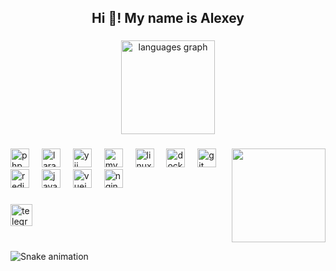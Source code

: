 <h2 align="center">Hi 👋! My name is Alexey</h2>

###

<div align="center">
<img src="https://github-readme-stats.vercel.app/api/top-langs?username=Leksizz&locale=en&hide_title=false&layout=compact&card_width=320&langs_count=5&theme=dark&hide_border=false" height="150" alt="languages graph" />
</div>

###

<img align="right" height="150" src="https://i.giphy.com/media/v1.Y2lkPTc5MGI3NjExOGRwNXc4emZqN3kyZG43MmJlbHU3Y2RuZW10bXJwZzZ3OW1mcm8yNyZlcD12MV9pbnRlcm5hbF9naWZfYnlfaWQmY3Q9Zw/7FrOU9tPbgAZtxV5mb/giphy-downsized-large.gif" />

###

<div align="left">
<img src="https://cdn.jsdelivr.net/gh/devicons/devicon/icons/php/php-original.svg" height="30" alt="php logo" />
<img width="12" />
<img src="https://cdn.jsdelivr.net/gh/devicons/devicon/icons/laravel/laravel-original.svg" height="30" alt="laravel logo" />
<img width="12" />
<img src="https://cdn.jsdelivr.net/gh/devicons/devicon/icons/yii/yii-original.svg" height="30" alt="yii logo" />
<img width="12" />
<img src="https://cdn.jsdelivr.net/gh/devicons/devicon/icons/mysql/mysql-original.svg" height="30" alt="mysql logo" />
<img width="12" />
<img src="https://cdn.jsdelivr.net/gh/devicons/devicon/icons/linux/linux-original.svg" height="30" alt="linux logo" />
<img width="12" />
<img src="https://cdn.jsdelivr.net/gh/devicons/devicon/icons/docker/docker-original.svg" height="30" alt="docker logo" />
<img width="12" />
<img src="https://cdn.jsdelivr.net/gh/devicons/devicon/icons/git/git-original.svg" height="30" alt="git logo" />
<img width="12" />
<img src="https://cdn.jsdelivr.net/gh/devicons/devicon/icons/redis/redis-original.svg" height="30" alt="redis logo" />
<img width="12" />
<img src="https://cdn.jsdelivr.net/gh/devicons/devicon/icons/javascript/javascript-original.svg" height="30" alt="javascript logo" />
<img width="12" />
<img src="https://cdn.jsdelivr.net/gh/devicons/devicon/icons/vuejs/vuejs-original.svg" height="30" alt="vuejs logo" />
<img width="12" />
<img src="https://cdn.jsdelivr.net/gh/devicons/devicon/icons/nginx/nginx-original.svg" height="30" alt="nginx logo" />
</div>

###

<div align="left">
<a href="https://t.me/leksizzz" target="_blank">
    <img src="https://img.shields.io/static/v1?message=Telegram&logo=telegram&label=&color=2CA5E0&logoColor=white&labelColor=&style=for-the-badge" height="35" alt="telegram logo" />
</a>
</div>

###

<br clear="both">

<img src="https://raw.githubusercontent.com/Leksizz/Leksizz/output/snake.svg" alt="Snake animation" />

###
